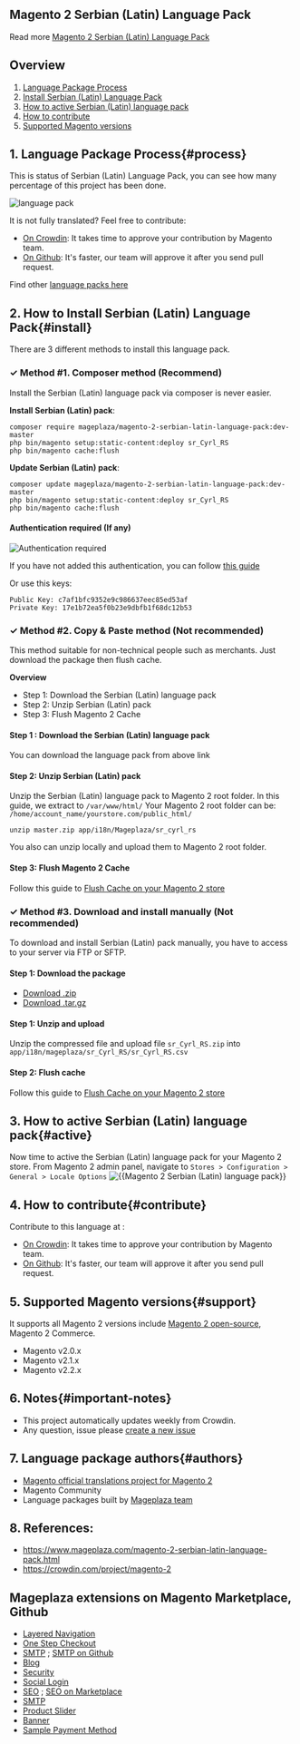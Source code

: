 ## Magento 2 Serbian (Latin) Language Pack



Read more [Magento 2 Serbian (Latin) Language Pack](https://www.mageplaza.com/magento-2-serbian-latin-language-pack.html)


## Overview

1. [Language Package Process](#process)
2. [Install Serbian (Latin) Language Pack](#install)
3. [How to active Serbian (Latin) language pack](#active)
4. [How to contribute](#contribute)
5. [Supported Magento versions](#support)

## 1. Language Package Process{#process}

This is status of Serbian (Latin) Language Pack, you can see how many percentage of this project has been done.

![language pack](http://progressed.io/bar/12?title=translated)

It is not fully translated? Feel free to contribute:
- [On Crowdin](https://crowdin.com/project/magento-2): It takes time to approve your contribution by Magento team.
- [On Github](https://github.com/mageplaza/magento-2-serbian-latin-language-pack/blob/master/HOW-TO-CONTRIBUTE.md): It's faster, our team will approve it after you send pull request.


Find other [language packs here](https://www.mageplaza.com/kb/magento-2-language-pack/)

## 2. How to Install Serbian (Latin) Language Pack{#install}

There are 3 different methods to install this language pack.

### ✓ Method #1. Composer method (Recommend)
Install the Serbian (Latin) language pack via composer is never easier.

**Install Serbian (Latin) pack**:

```
composer require mageplaza/magento-2-serbian-latin-language-pack:dev-master
php bin/magento setup:static-content:deploy sr_Cyrl_RS
php bin/magento cache:flush

```


**Update  Serbian (Latin) pack**:

```
composer update mageplaza/magento-2-serbian-latin-language-pack:dev-master
php bin/magento setup:static-content:deploy sr_Cyrl_RS
php bin/magento cache:flush

```

#### Authentication required (If any)

![Authentication required](https://cdn.mageplaza.com/media/general/dmryiPk.png)

If you have not added this authentication, you can follow [this guide](http://devdocs.magento.com/guides/v2.0/install-gde/prereq/connect-auth.html)

Or use this keys:

```
Public Key: c7af1bfc9352e9c986637eec85ed53af
Private Key: 17e1b72ea5f0b23e9dbfb1f68dc12b53
```



### ✓ Method #2. Copy & Paste method (Not recommended)

This method suitable for non-technical people such as merchants. Just download the package then flush cache.

**Overview**

- Step 1: Download the Serbian (Latin) language pack
- Step 2: Unzip Serbian (Latin) pack
- Step 3: Flush Magento 2 Cache

#### Step 1 : Download the Serbian (Latin) language pack

You can download the language pack from above link

#### Step 2: Unzip Serbian (Latin) pack

Unzip the Serbian (Latin) language pack to Magento 2 root folder. In this guide, we extract to `/var/www/html/`
Your Magento 2 root folder can be: `/home/account_name/yourstore.com/public_html/`

```
unzip master.zip app/i18n/Mageplaza/sr_cyrl_rs
```

You also can unzip locally and upload them to Magento 2 root folder.

#### Step 3: Flush Magento 2 Cache

Follow this guide to [Flush Cache on your Magento 2 store](https://www.mageplaza.com/kb/how-flush-enable-disable-cache.html)


### ✓ Method #3. Download and install manually (Not recommended)

To download and install Serbian (Latin) pack manually, you have to access to your server via FTP or SFTP.

#### Step 1: Download the package

- [Download .zip](https://github.com/mageplaza/magento-2-serbian-latin-language-pack/archive/master.zip)
- [Download .tar.gz](https://github.com/mageplaza/magento-2-serbian-latin-language-pack/tarball/master)

#### Step 1: Unzip and upload

Unzip the compressed file and upload file `sr_Cyrl_RS.zip` into `app/i18n/mageplaza/sr_Cyrl_RS/sr_Cyrl_RS.csv`

#### Step 2: Flush cache

Follow this guide to [Flush Cache on your Magento 2 store](https://www.mageplaza.com/kb/how-flush-enable-disable-cache.html)


## 3. How to active Serbian (Latin) language pack{#active}

Now time to active the Serbian (Latin) language pack for your Magento 2 store. From Magento 2 admin panel, navigate to `Stores > Configuration > General > Locale Options`
![{{Magento 2 Serbian (Latin) language pack}}](https://cdn.mageplaza.com/media/general/aPSUA0l.png)


## 4. How to contribute{#contribute}

Contribute to this language at :
- [On Crowdin](https://crowdin.com/project/magento-2): It takes time to approve your contribution by Magento team.
- [On Github](https://github.com/mageplaza/magento-2-serbian-latin-language-pack/blob/master/HOW-TO-CONTRIBUTE.md): It's faster, our team will approve it after you send pull request.


## 5. Supported Magento versions{#support}

It supports all Magento 2 versions include [Magento 2 open-source](https://www.mageplaza.com/download-magento/), Magento 2 Commerce.


- Magento v2.0.x
- Magento v2.1.x
- Magento v2.2.x



## 6. Notes{#important-notes}

- This project automatically updates weekly from Crowdin.
- Any question, issue please [create a new issue](https://github.com/mageplaza/magento-2-serbian-latin-language-pack/issues/new)

## 7. Language package authors{#authors}

- [Magento official translations project for Magento 2](https://crowdin.com/project/magento-2)
- Magento Community
- Language packages built by [Mageplaza team](https://www.mageplaza.com/)


## 8. References:

- https://www.mageplaza.com/magento-2-serbian-latin-language-pack.html
- https://crowdin.com/project/magento-2




## Mageplaza extensions on Magento Marketplace, Github


- [Layered Navigation](https://marketplace.magento.com/mageplaza-layered-navigation-m2.html)
- [One Step Checkout](https://marketplace.magento.com/mageplaza-magento-2-one-step-checkout-extension.html)
- [SMTP](https://marketplace.magento.com/mageplaza-module-smtp.html) ; [SMTP on Github](https://github.com/mageplaza/magento-2-smtp)
- [Blog](https://github.com/mageplaza/magento-2-blog)
- [Security](https://marketplace.magento.com/mageplaza-module-security.html)
- [Social Login](https://github.com/mageplaza/magento-2-social-login)
- [SEO](https://github.com/mageplaza/magento-2-seo) ; [SEO on Marketplace](https://marketplace.magento.com/mageplaza-magento-2-seo-extension.html)
- [SMTP](https://github.com/mageplaza/magento-2-smtp)
- [Product Slider](https://github.com/mageplaza/magento-2-product-slider)
- [Banner](https://github.com/mageplaza/magento-2-banner-slider)
- [Sample Payment Method](https://github.com/mageplaza/magento-2-sample-payment-method)



